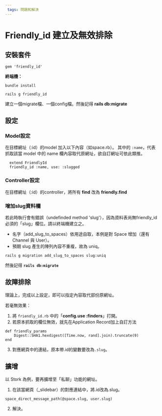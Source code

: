 ```yaml
---
 tags: 問題和解決
---
```


# **Friendly_id 建立及無效排除**

## **安裝套件**

```console=
gem 'friendly_id'
```

**終端機：**

```shell=
bundle install

rails g friendly_id
```

建立一個migrate檔、一個config檔。然後記得 **rails db:migrate**

## **設定**
### **Model設定**
在目標網址（:id）的model 加入以下內容（如space.rb）。
其中的 `:name`，代表抓取該當 model 中的 name 欄內容取代原網址，欲自訂網址可依此類推。
```ruby=
  extend FriendlyId
  friendly_id :name, use: :slugged
```

### Controller設定
在目標網址（:id）的controller，將所有 **find** 改為 **friendly.find**

### 增加slug資料欄
若此時執行會有錯誤（undefinded method 'slug'），因為資料表尚無friendly_id必須的「slug」欄位。請以終端機建立之。
* 名字（add_slug_to_spaces）依用途自取，本例是對 Space 增加（還有 Channel 與 User）。
* 預期 slug 產生的陣列內容不重複，故為 uniq。

```shell=
rails g migration add_slug_to_spaces slug:uniq
```

然後記得 **`rails db:migrate`**


## 故障排除
理論上，完成以上設定，即可以指定內容取代部份原網址。

若毫無效果：

1. 將 `friendly_id.rb` 中的「**config.use :finders**」打開。
2. 若原本抓取的欄位無效，就先在Application Record加上自訂方法
```ruby=
def friendly_params
    Digest::SHA1.hexdigest([Time.now, rand].join).truncate(9)
end
```
3. 對應網頁中的連結，原本帶.id的變數要改為`.slug`。

## 擴增
以 Stork 為例，要再擴增至「私聊」功能的網址。

1. 在該當網頁（_slidebar）的對應連結中，將.id改為.slug。
```ruby=
space_direct_message_path(@space.slug, user.slug)
```
2. 解決。

